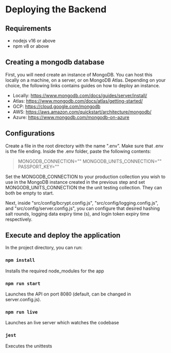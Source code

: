 # Deploying the Backend

## Requirements

- nodejs v16 or above
- npm v8 or above

## Creating a mongodb database

First, you will need create an instance of MongoDB. You can host this locally on a machine, on a server, or on MongoDB Atlas. Depending on your choice, the following links contains guides on how to deploy an instance.

- Locally: https://www.mongodb.com/docs/guides/server/install/
- Atlas: https://www.mongodb.com/docs/atlas/getting-started/
- GCP: https://cloud.google.com/mongodb
- AWS: https://aws.amazon.com/quickstart/architecture/mongodb/
- Azure: https://www.mongodb.com/mongodb-on-azure

## Configurations

Create a file in the root directory with the name ".env". Make sure that .env is the file ending. Inside the .env folder, paste the following contents:

> MONGODB_CONNECTION=""
> MONGODB_UNITS_CONNECTION=""
> PASSPORT_KEY=""

Set the MONGODB_CONNECTION to your production collection you wish to use in the MongoDB instance created in the previous step and set MONGODB_UNITS_CONNECTION the the unit testing collection. They can both be empty to start.

Next, inside "src/config/bcrypt.config.js", "src/config/logging.config.js", and "src/config/server.config.js", you can configure that desired hashing salt rounds, logging data expiry time (s), and login token expiry time respectively.

## Execute and deploy the application

In the project directory, you can run:

### `npm install`

Installs the required node_modules for the app

### `npm run start`

Launches the API on port 8080 (default, can be changed in server.config.js).

### `npm run live`

Launches an live server which watches the codebase

### `jest`

Executes the unittests
